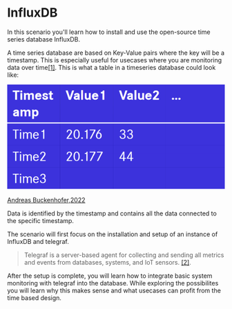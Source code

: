 # InfluxDB
In this scenario you'll learn how to install and use the open-source time series database InfluxDB.

A time series database are based on Key-Value pairs where the key will be a timestamp. This is especially useful for usecases where you are monitoring data over time[[1]](https://github.com/influxdata/influxdb).
This is what a table in a timeseries database could look like:

![Example Table](./assets/influxdb.png)

[Andreas Buckenhofer,2022](https://elearning.dhbw-stuttgart.de/moodle/pluginfile.php/452774/mod_resource/content/1/Buckenhofer-DWH04-Tools.pdf)

Data is identified by the timestamp and contains all the data connected to the specific timestamp.

The scenario will first focus on the installation and setup of an instance of InfluxDB and telegraf.

>  Telegraf is a server-based agent for collecting and sending all metrics and events from databases, systems, and IoT sensors. [[2]](https://www.influxdata.com/time-series-platform/telegraf/). 

After the setup is complete, you will learn how to integrate basic system monitoring with telegraf into the database. While exploring the possibilites you will learn why this makes sense and what usecases can profit from the time based design.